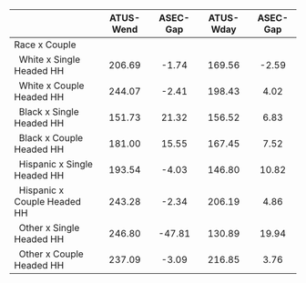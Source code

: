 
|                      |    ATUS-Wend |     ASEC-Gap |    ATUS-Wday |     ASEC-Gap |
| -------------------- | :----------: | :----------: | :----------: | :----------: |
| Race x Couple        |              |              |              |              |
| &nbsp;&nbsp;White x Single Headed HH |       206.69 |        -1.74 |       169.56 |        -2.59 |
| &nbsp;&nbsp;White x Couple Headed HH |       244.07 |        -2.41 |       198.43 |         4.02 |
| &nbsp;&nbsp;Black x Single Headed HH |       151.73 |        21.32 |       156.52 |         6.83 |
| &nbsp;&nbsp;Black x Couple Headed HH |       181.00 |        15.55 |       167.45 |         7.52 |
| &nbsp;&nbsp;Hispanic x Single Headed HH |       193.54 |        -4.03 |       146.80 |        10.82 |
| &nbsp;&nbsp;Hispanic x Couple Headed HH |       243.28 |        -2.34 |       206.19 |         4.86 |
| &nbsp;&nbsp;Other x Single Headed HH |       246.80 |       -47.81 |       130.89 |        19.94 |
| &nbsp;&nbsp;Other x Couple Headed HH |       237.09 |        -3.09 |       216.85 |         3.76 |

